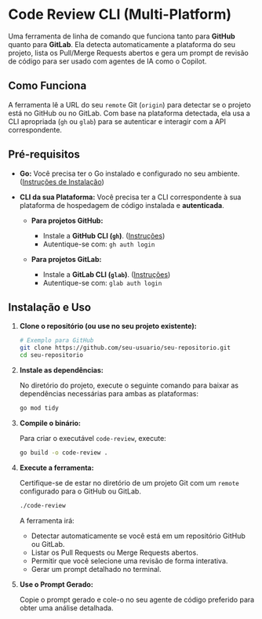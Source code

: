 # Code Review CLI (Multi-Platform)

Uma ferramenta de linha de comando que funciona tanto para **GitHub** quanto para **GitLab**. Ela detecta automaticamente a plataforma do seu projeto, lista os Pull/Merge Requests abertos e gera um prompt de revisão de código para ser usado com agentes de IA como o Copilot.

## Como Funciona

A ferramenta lê a URL do seu `remote` Git (`origin`) para detectar se o projeto está no GitHub ou no GitLab. Com base na plataforma detectada, ela usa a CLI apropriada (`gh` ou `glab`) para se autenticar e interagir com a API correspondente.

## Pré-requisitos

- **Go:** Você precisa ter o Go instalado e configurado no seu ambiente. ([Instruções de Instalação](https://golang.org/doc/install))

- **CLI da sua Plataforma:** Você precisa ter a CLI correspondente à sua plataforma de hospedagem de código instalada e **autenticada**.

  - **Para projetos GitHub:**
    - Instale a **GitHub CLI (`gh`)**. ([Instruções](https://github.com/cli/cli#installation))
    - Autentique-se com: `gh auth login`

  - **Para projetos GitLab:**
    - Instale a **GitLab CLI (`glab`)**. ([Instruções](https://gitlab.com/gitlab-org/cli#installation))
    - Autentique-se com: `glab auth login`

## Instalação e Uso

1.  **Clone o repositório (ou use no seu projeto existente):**

    ```bash
    # Exemplo para GitHub
    git clone https://github.com/seu-usuario/seu-repositorio.git
    cd seu-repositorio
    ```

2.  **Instale as dependências:**

    No diretório do projeto, execute o seguinte comando para baixar as dependências necessárias para ambas as plataformas:

    ```bash
    go mod tidy
    ```

3.  **Compile o binário:**

    Para criar o executável `code-review`, execute:

    ```bash
    go build -o code-review .
    ```

4.  **Execute a ferramenta:**

    Certifique-se de estar no diretório de um projeto Git com um `remote` configurado para o GitHub ou GitLab.

    ```bash
    ./code-review
    ```

    A ferramenta irá:
    - Detectar automaticamente se você está em um repositório GitHub ou GitLab.
    - Listar os Pull Requests ou Merge Requests abertos.
    - Permitir que você selecione uma revisão de forma interativa.
    - Gerar um prompt detalhado no terminal.

5.  **Use o Prompt Gerado:**

    Copie o prompt gerado e cole-o no seu agente de código preferido para obter uma análise detalhada.